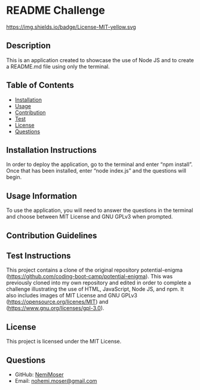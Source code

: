 
# README Challenge

https://img.shields.io/badge/License-MIT-yellow.svg

## Description

This is an application created to showcase the use of Node JS and to create a README.md file using only the terminal.

## Table of Contents
- [Installation](#installation)
- [Usage](#usage)
- [Contribution](#contribution)
- [Test](#test)
- [License](#license)
- [Questions](#questions)

## Installation Instructions
In order to deploy the application, go to the terminal and enter “npm install”. Once that has been installed, enter “node index.js” and the questions will begin.

## Usage Information
To use the application, you will need to answer the questions in the terminal and choose between MIT License and GNU GPLv3 when prompted.

## Contribution Guidelines


## Test Instructions
This project contains a clone of the original repository potential-enigma (https://github.com/coding-boot-camp/potential-enigma). This was previously cloned into my own repository and edited in order to complete a challenge illustrating the use of HTML, JavaScript, Node JS, and npm. It also includes images of MIT License and GNU GPLv3 (https://opensource.org/licenes/MIT) and (https://www.gnu.org/licenses/gpl-3.0).

## License

This project is licensed under the MIT License.

## Questions

- GitHub: [NemiMoser](https://github.com/NemiMoser)
- Email: nohemi.moser@gmail.com

